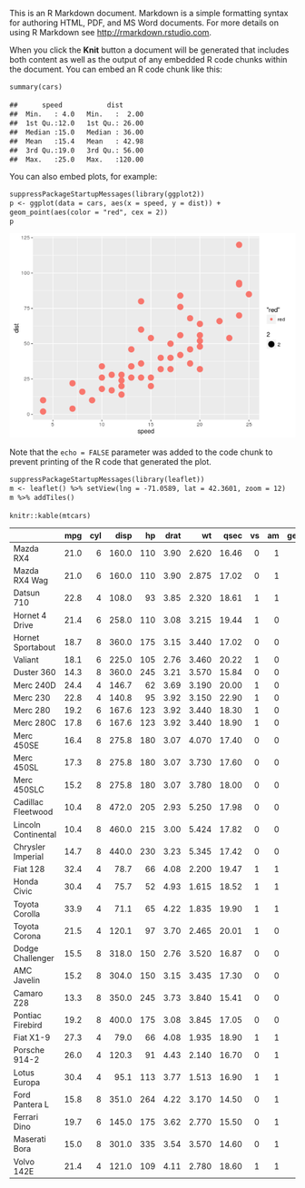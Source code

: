 This is an R Markdown document. Markdown is a simple formatting syntax
for authoring HTML, PDF, and MS Word documents. For more details on
using R Markdown see <http://rmarkdown.rstudio.com>.

When you click the **Knit** button a document will be generated that
includes both content as well as the output of any embedded R code
chunks within the document. You can embed an R code chunk like this:

    summary(cars)

    ##      speed           dist       
    ##  Min.   : 4.0   Min.   :  2.00  
    ##  1st Qu.:12.0   1st Qu.: 26.00  
    ##  Median :15.0   Median : 36.00  
    ##  Mean   :15.4   Mean   : 42.98  
    ##  3rd Qu.:19.0   3rd Qu.: 56.00  
    ##  Max.   :25.0   Max.   :120.00

You can also embed plots, for example:

    suppressPackageStartupMessages(library(ggplot2))
    p <- ggplot(data = cars, aes(x = speed, y = dist)) + geom_point(aes(color = "red", cex = 2))
    p

![](ReadMe_files/figure-markdown_strict/unnamed-chunk-2-1.png)

Note that the `echo = FALSE` parameter was added to the code chunk to
prevent printing of the R code that generated the plot.

    suppressPackageStartupMessages(library(leaflet))
    m <- leaflet() %>% setView(lng = -71.0589, lat = 42.3601, zoom = 12)
    m %>% addTiles()

    knitr::kable(mtcars)

<table>
<thead>
<tr class="header">
<th align="left"></th>
<th align="right">mpg</th>
<th align="right">cyl</th>
<th align="right">disp</th>
<th align="right">hp</th>
<th align="right">drat</th>
<th align="right">wt</th>
<th align="right">qsec</th>
<th align="right">vs</th>
<th align="right">am</th>
<th align="right">gear</th>
<th align="right">carb</th>
</tr>
</thead>
<tbody>
<tr class="odd">
<td align="left">Mazda RX4</td>
<td align="right">21.0</td>
<td align="right">6</td>
<td align="right">160.0</td>
<td align="right">110</td>
<td align="right">3.90</td>
<td align="right">2.620</td>
<td align="right">16.46</td>
<td align="right">0</td>
<td align="right">1</td>
<td align="right">4</td>
<td align="right">4</td>
</tr>
<tr class="even">
<td align="left">Mazda RX4 Wag</td>
<td align="right">21.0</td>
<td align="right">6</td>
<td align="right">160.0</td>
<td align="right">110</td>
<td align="right">3.90</td>
<td align="right">2.875</td>
<td align="right">17.02</td>
<td align="right">0</td>
<td align="right">1</td>
<td align="right">4</td>
<td align="right">4</td>
</tr>
<tr class="odd">
<td align="left">Datsun 710</td>
<td align="right">22.8</td>
<td align="right">4</td>
<td align="right">108.0</td>
<td align="right">93</td>
<td align="right">3.85</td>
<td align="right">2.320</td>
<td align="right">18.61</td>
<td align="right">1</td>
<td align="right">1</td>
<td align="right">4</td>
<td align="right">1</td>
</tr>
<tr class="even">
<td align="left">Hornet 4 Drive</td>
<td align="right">21.4</td>
<td align="right">6</td>
<td align="right">258.0</td>
<td align="right">110</td>
<td align="right">3.08</td>
<td align="right">3.215</td>
<td align="right">19.44</td>
<td align="right">1</td>
<td align="right">0</td>
<td align="right">3</td>
<td align="right">1</td>
</tr>
<tr class="odd">
<td align="left">Hornet Sportabout</td>
<td align="right">18.7</td>
<td align="right">8</td>
<td align="right">360.0</td>
<td align="right">175</td>
<td align="right">3.15</td>
<td align="right">3.440</td>
<td align="right">17.02</td>
<td align="right">0</td>
<td align="right">0</td>
<td align="right">3</td>
<td align="right">2</td>
</tr>
<tr class="even">
<td align="left">Valiant</td>
<td align="right">18.1</td>
<td align="right">6</td>
<td align="right">225.0</td>
<td align="right">105</td>
<td align="right">2.76</td>
<td align="right">3.460</td>
<td align="right">20.22</td>
<td align="right">1</td>
<td align="right">0</td>
<td align="right">3</td>
<td align="right">1</td>
</tr>
<tr class="odd">
<td align="left">Duster 360</td>
<td align="right">14.3</td>
<td align="right">8</td>
<td align="right">360.0</td>
<td align="right">245</td>
<td align="right">3.21</td>
<td align="right">3.570</td>
<td align="right">15.84</td>
<td align="right">0</td>
<td align="right">0</td>
<td align="right">3</td>
<td align="right">4</td>
</tr>
<tr class="even">
<td align="left">Merc 240D</td>
<td align="right">24.4</td>
<td align="right">4</td>
<td align="right">146.7</td>
<td align="right">62</td>
<td align="right">3.69</td>
<td align="right">3.190</td>
<td align="right">20.00</td>
<td align="right">1</td>
<td align="right">0</td>
<td align="right">4</td>
<td align="right">2</td>
</tr>
<tr class="odd">
<td align="left">Merc 230</td>
<td align="right">22.8</td>
<td align="right">4</td>
<td align="right">140.8</td>
<td align="right">95</td>
<td align="right">3.92</td>
<td align="right">3.150</td>
<td align="right">22.90</td>
<td align="right">1</td>
<td align="right">0</td>
<td align="right">4</td>
<td align="right">2</td>
</tr>
<tr class="even">
<td align="left">Merc 280</td>
<td align="right">19.2</td>
<td align="right">6</td>
<td align="right">167.6</td>
<td align="right">123</td>
<td align="right">3.92</td>
<td align="right">3.440</td>
<td align="right">18.30</td>
<td align="right">1</td>
<td align="right">0</td>
<td align="right">4</td>
<td align="right">4</td>
</tr>
<tr class="odd">
<td align="left">Merc 280C</td>
<td align="right">17.8</td>
<td align="right">6</td>
<td align="right">167.6</td>
<td align="right">123</td>
<td align="right">3.92</td>
<td align="right">3.440</td>
<td align="right">18.90</td>
<td align="right">1</td>
<td align="right">0</td>
<td align="right">4</td>
<td align="right">4</td>
</tr>
<tr class="even">
<td align="left">Merc 450SE</td>
<td align="right">16.4</td>
<td align="right">8</td>
<td align="right">275.8</td>
<td align="right">180</td>
<td align="right">3.07</td>
<td align="right">4.070</td>
<td align="right">17.40</td>
<td align="right">0</td>
<td align="right">0</td>
<td align="right">3</td>
<td align="right">3</td>
</tr>
<tr class="odd">
<td align="left">Merc 450SL</td>
<td align="right">17.3</td>
<td align="right">8</td>
<td align="right">275.8</td>
<td align="right">180</td>
<td align="right">3.07</td>
<td align="right">3.730</td>
<td align="right">17.60</td>
<td align="right">0</td>
<td align="right">0</td>
<td align="right">3</td>
<td align="right">3</td>
</tr>
<tr class="even">
<td align="left">Merc 450SLC</td>
<td align="right">15.2</td>
<td align="right">8</td>
<td align="right">275.8</td>
<td align="right">180</td>
<td align="right">3.07</td>
<td align="right">3.780</td>
<td align="right">18.00</td>
<td align="right">0</td>
<td align="right">0</td>
<td align="right">3</td>
<td align="right">3</td>
</tr>
<tr class="odd">
<td align="left">Cadillac Fleetwood</td>
<td align="right">10.4</td>
<td align="right">8</td>
<td align="right">472.0</td>
<td align="right">205</td>
<td align="right">2.93</td>
<td align="right">5.250</td>
<td align="right">17.98</td>
<td align="right">0</td>
<td align="right">0</td>
<td align="right">3</td>
<td align="right">4</td>
</tr>
<tr class="even">
<td align="left">Lincoln Continental</td>
<td align="right">10.4</td>
<td align="right">8</td>
<td align="right">460.0</td>
<td align="right">215</td>
<td align="right">3.00</td>
<td align="right">5.424</td>
<td align="right">17.82</td>
<td align="right">0</td>
<td align="right">0</td>
<td align="right">3</td>
<td align="right">4</td>
</tr>
<tr class="odd">
<td align="left">Chrysler Imperial</td>
<td align="right">14.7</td>
<td align="right">8</td>
<td align="right">440.0</td>
<td align="right">230</td>
<td align="right">3.23</td>
<td align="right">5.345</td>
<td align="right">17.42</td>
<td align="right">0</td>
<td align="right">0</td>
<td align="right">3</td>
<td align="right">4</td>
</tr>
<tr class="even">
<td align="left">Fiat 128</td>
<td align="right">32.4</td>
<td align="right">4</td>
<td align="right">78.7</td>
<td align="right">66</td>
<td align="right">4.08</td>
<td align="right">2.200</td>
<td align="right">19.47</td>
<td align="right">1</td>
<td align="right">1</td>
<td align="right">4</td>
<td align="right">1</td>
</tr>
<tr class="odd">
<td align="left">Honda Civic</td>
<td align="right">30.4</td>
<td align="right">4</td>
<td align="right">75.7</td>
<td align="right">52</td>
<td align="right">4.93</td>
<td align="right">1.615</td>
<td align="right">18.52</td>
<td align="right">1</td>
<td align="right">1</td>
<td align="right">4</td>
<td align="right">2</td>
</tr>
<tr class="even">
<td align="left">Toyota Corolla</td>
<td align="right">33.9</td>
<td align="right">4</td>
<td align="right">71.1</td>
<td align="right">65</td>
<td align="right">4.22</td>
<td align="right">1.835</td>
<td align="right">19.90</td>
<td align="right">1</td>
<td align="right">1</td>
<td align="right">4</td>
<td align="right">1</td>
</tr>
<tr class="odd">
<td align="left">Toyota Corona</td>
<td align="right">21.5</td>
<td align="right">4</td>
<td align="right">120.1</td>
<td align="right">97</td>
<td align="right">3.70</td>
<td align="right">2.465</td>
<td align="right">20.01</td>
<td align="right">1</td>
<td align="right">0</td>
<td align="right">3</td>
<td align="right">1</td>
</tr>
<tr class="even">
<td align="left">Dodge Challenger</td>
<td align="right">15.5</td>
<td align="right">8</td>
<td align="right">318.0</td>
<td align="right">150</td>
<td align="right">2.76</td>
<td align="right">3.520</td>
<td align="right">16.87</td>
<td align="right">0</td>
<td align="right">0</td>
<td align="right">3</td>
<td align="right">2</td>
</tr>
<tr class="odd">
<td align="left">AMC Javelin</td>
<td align="right">15.2</td>
<td align="right">8</td>
<td align="right">304.0</td>
<td align="right">150</td>
<td align="right">3.15</td>
<td align="right">3.435</td>
<td align="right">17.30</td>
<td align="right">0</td>
<td align="right">0</td>
<td align="right">3</td>
<td align="right">2</td>
</tr>
<tr class="even">
<td align="left">Camaro Z28</td>
<td align="right">13.3</td>
<td align="right">8</td>
<td align="right">350.0</td>
<td align="right">245</td>
<td align="right">3.73</td>
<td align="right">3.840</td>
<td align="right">15.41</td>
<td align="right">0</td>
<td align="right">0</td>
<td align="right">3</td>
<td align="right">4</td>
</tr>
<tr class="odd">
<td align="left">Pontiac Firebird</td>
<td align="right">19.2</td>
<td align="right">8</td>
<td align="right">400.0</td>
<td align="right">175</td>
<td align="right">3.08</td>
<td align="right">3.845</td>
<td align="right">17.05</td>
<td align="right">0</td>
<td align="right">0</td>
<td align="right">3</td>
<td align="right">2</td>
</tr>
<tr class="even">
<td align="left">Fiat X1-9</td>
<td align="right">27.3</td>
<td align="right">4</td>
<td align="right">79.0</td>
<td align="right">66</td>
<td align="right">4.08</td>
<td align="right">1.935</td>
<td align="right">18.90</td>
<td align="right">1</td>
<td align="right">1</td>
<td align="right">4</td>
<td align="right">1</td>
</tr>
<tr class="odd">
<td align="left">Porsche 914-2</td>
<td align="right">26.0</td>
<td align="right">4</td>
<td align="right">120.3</td>
<td align="right">91</td>
<td align="right">4.43</td>
<td align="right">2.140</td>
<td align="right">16.70</td>
<td align="right">0</td>
<td align="right">1</td>
<td align="right">5</td>
<td align="right">2</td>
</tr>
<tr class="even">
<td align="left">Lotus Europa</td>
<td align="right">30.4</td>
<td align="right">4</td>
<td align="right">95.1</td>
<td align="right">113</td>
<td align="right">3.77</td>
<td align="right">1.513</td>
<td align="right">16.90</td>
<td align="right">1</td>
<td align="right">1</td>
<td align="right">5</td>
<td align="right">2</td>
</tr>
<tr class="odd">
<td align="left">Ford Pantera L</td>
<td align="right">15.8</td>
<td align="right">8</td>
<td align="right">351.0</td>
<td align="right">264</td>
<td align="right">4.22</td>
<td align="right">3.170</td>
<td align="right">14.50</td>
<td align="right">0</td>
<td align="right">1</td>
<td align="right">5</td>
<td align="right">4</td>
</tr>
<tr class="even">
<td align="left">Ferrari Dino</td>
<td align="right">19.7</td>
<td align="right">6</td>
<td align="right">145.0</td>
<td align="right">175</td>
<td align="right">3.62</td>
<td align="right">2.770</td>
<td align="right">15.50</td>
<td align="right">0</td>
<td align="right">1</td>
<td align="right">5</td>
<td align="right">6</td>
</tr>
<tr class="odd">
<td align="left">Maserati Bora</td>
<td align="right">15.0</td>
<td align="right">8</td>
<td align="right">301.0</td>
<td align="right">335</td>
<td align="right">3.54</td>
<td align="right">3.570</td>
<td align="right">14.60</td>
<td align="right">0</td>
<td align="right">1</td>
<td align="right">5</td>
<td align="right">8</td>
</tr>
<tr class="even">
<td align="left">Volvo 142E</td>
<td align="right">21.4</td>
<td align="right">4</td>
<td align="right">121.0</td>
<td align="right">109</td>
<td align="right">4.11</td>
<td align="right">2.780</td>
<td align="right">18.60</td>
<td align="right">1</td>
<td align="right">1</td>
<td align="right">4</td>
<td align="right">2</td>
</tr>
</tbody>
</table>
